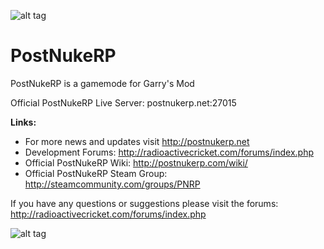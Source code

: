 ![alt tag](http://radioactivecricket.com/forums/styles/prosilver/imageset/postnukerp_logo.png)
# PostNukeRP

PostNukeRP is a gamemode for Garry's Mod

Official PostNukeRP Live Server: postnukerp.net:27015 

**Links:**
- For more news and updates visit http://postnukerp.net
- Development Forums: http://radioactivecricket.com/forums/index.php
- Official PostNukeRP Wiki: http://postnukerp.com/wiki/
- Official PostNukeRP Steam Group: http://steamcommunity.com/groups/PNRP

If you have any questions or suggestions please visit the forums: http://radioactivecricket.com/forums/index.php


![alt tag](http://postnukerp.com/images/RC-Logo_small1a.png)
